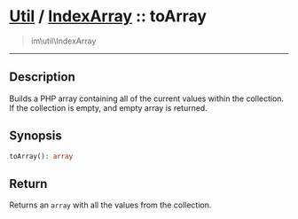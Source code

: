# [Util](Util.md) / [IndexArray](Util-IndexArray.md) :: toArray
 > im\util\IndexArray
____

## Description
Builds a PHP array containing all of the current values within
the collection. If the collection is empty, and empty array is returned.

## Synopsis
```php
toArray(): array
```

## Return
Returns an `array` with all the values from the collection.
